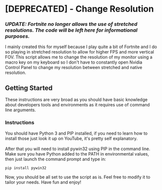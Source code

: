 # [DEPRECATED] - Change Resolution

### *UPDATE: Fortnite no longer allows the use of stretched resolutions. The code will be left here for informational purposes.*

I mainly created this for myself because I play quite a bit of Fortnite and I do so playing in stretched resolution to allow for higher FPS and more vertical FOV. This script allows me to change the resolution of my monitor using a macro key on my keyboard so I don't have to constantly open Nvidia Control Panel to change my resolution between stretched and native resolution.

## Getting Started

These instructions are very broad as you should have basic knowledge about developers tools and environments as it requires use of command line arguments.

### Instructions

You should have Python 3 and PIP installed, if you need to learn how to install those just look it up on YouTube, it's pretty self explanatory. <br><br>
After that you will need to install pywin32 using PIP in the command line. Make sure you have Python added to the PATH in environmental values, then just launch the command prompt and type in:
```
pip install pywin32
```
Now, you should be all set to use the script as is. Feel free to modify it to tailor your needs. Have fun and enjoy!

